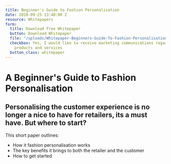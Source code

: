 ```yaml
---
title: Beginner's Guide to Fashion Personalisation
date: 2018-09-25 13:40:00 Z
resource: Whitepapers
form:
  title: Download Free Whitepaper
  button: Download Whitepaper
  file: "/uploads/Whitepaper-Beginners-Guide-To-Fashion-Personalisation.pdf"
  checkbox: Yes, I would like to receive marketing communications regarding Dressipi
    products and services
  button_class: whitepaper
---
```


# A Beginner's Guide to Fashion Personalisation

## Personalising the customer experience is no longer a nice to have for retailers, its a must have. But where to start?

This short paper outlines:

* How it fashion personalisation works
* The key benefits it brings to both the retailer and the customer
* How to get started